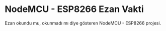# NodeMCU - ESP8266 Ezan Vakti

Ezan okundu mu, okunmadı mı diye gösteren NodeMCU - ESP8266 projesi.
